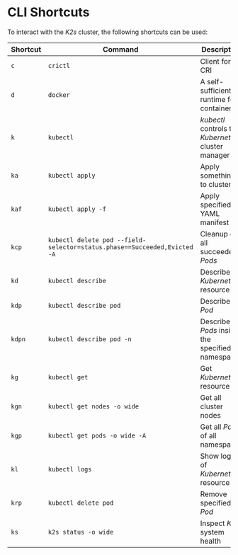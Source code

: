 <!--
SPDX-FileCopyrightText: © 2024 Siemens Healthineers AG
SPDX-License-Identifier: MIT
-->

# CLI Shortcuts
To interact with the *K2s* cluster, the following shortcuts can be used:

| Shortcut | Command                                                                  | Description                                         |
| -------- | ------------------------------------------------------------------------ | --------------------------------------------------- |
| `c`      | `crictl`                                                                 | Client for CRI                                      |
| `d`      | `docker`                                                                 | A self-sufficient runtime for containers            |
| `k`      | `kubectl`                                                                | *kubectl* controls the *Kubernetes* cluster manager |
| `ka`     | `kubectl apply`                                                          | Apply something to cluster                          |
| `kaf`    | `kubectl apply -f`                                                       | Apply specified YAML manifest                       |
| `kcp`    | `kubectl delete pod --field-selector=status.phase==Succeeded,Evicted -A` | Cleanup of all succeeded *Pods*                     |
| `kd`     | `kubectl describe`                                                       | Describe *Kubernetes* resource                      |
| `kdp`    | `kubectl describe pod`                                                   | Describe *Pod*                                      |
| `kdpn`   | `kubectl describe pod -n`                                                | Describe all *Pods* inside the specified namespace  |
| `kg`     | `kubectl get`                                                            | Get *Kubernetes* resource                           |
| `kgn`    | `kubectl get nodes -o wide`                                              | Get all cluster nodes                               |
| `kgp`    | `kubectl get pods -o wide -A`                                            | Get all *Pods* of all namespaces                    |
| `kl`     | `kubectl logs`                                                           | Show logs of *Kubernetes* resource                  |
| `krp`    | `kubectl delete pod`                                                     | Remove specified *Pod*                              |
| `ks`     | `k2s status -o wide`                                                     | Inspect *K2s* system health                         |